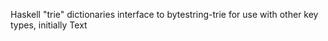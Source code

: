 Haskell "trie" dictionaries interface to bytestring-trie for use with other key types, initially Text